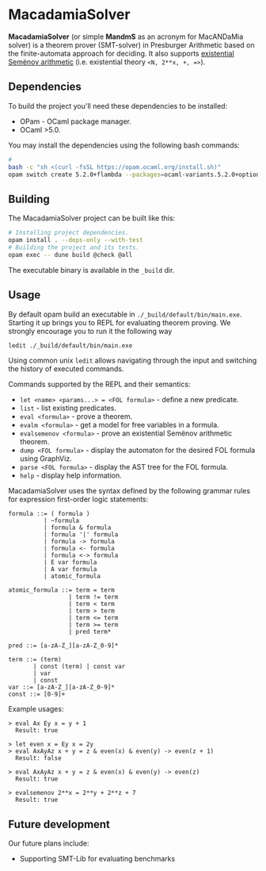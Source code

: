 # MacadamiaSolver

__MacadamiaSolver__ (or simple __MandmS__ as an acronym for MacANDaMia solver) is a theorem prover (SMT-solver) in Presburger Arithmetic based on the finite-automata approach for deciding. It also supports [existential Semёnov arithmetic](https://arxiv.org/abs/2306.14593) (i.e. existential theory `<N, 2**x, +, =>`).

## Dependencies
To build the project you'll need these dependencies to be installed:
- OPam - OCaml package manager.
- OCaml >5.0.

You may install the dependencies using the following bash commands:
```bash
#
bash -c "sh <(curl -fsSL https://opam.ocaml.org/install.sh)"
opam switch create 5.2.0+flambda --packages=ocaml-variants.5.2.0+options,ocaml-option-flambda --yes
```

## Building
The MacadamiaSolver project can be built like this:
```bash
# Installing project dependencies.
opam install . --deps-only --with-test
# Building the project and its tests.
opam exec -- dune build @check @all
```

The executable binary is available in the `_build` dir.

## Usage

By default opam build an executable in `./_build/default/bin/main.exe`. Starting it up brings you to REPL for evaluating theorem proving. We strongly encourage you to run it the following way
```bash
ledit ./_build/default/bin/main.exe
```
Using common unix `ledit` allows navigating through the input and switching the history of executed commands.

Commands supported by the REPL and their semantics:
- `let <name> <params...> = <FOL formula>` - define a new predicate.
- `list` - list existing predicates.
- `eval <formula>` - prove a theorem.
- `evalm <formula>` - get a model for free variables in a formula.
- `evalsemenov <formula>` - prove an existential Semёnov arithmetic theorem.
- `dump <FOL formula>` - display the automaton for the desired FOL formula using GraphViz.
- `parse <FOL formula>` - display the AST tree for the FOL formula.
- `help` - display help information.

MacadamiaSolver uses the syntax defined by the following grammar rules for expression first-order logic statements:
```
formula ::= ( formula )
          | ~formula
          | formula & formula
          | formula '|' formula
          | formula -> formula
          | formula <- formula
          | formula <-> formula
          | E var formula
          | A var formula
          | atomic_formula

atomic_formula ::= term = term
                 | term != term
                 | term < term
                 | term > term
                 | term <= term
                 | term >= term
                 | pred term*

pred ::= [a-zA-Z_][a-zA-Z_0-9]*

term ::= (term)
       | const (term) | const var
       | var
       | const
var ::= [a-zA-Z_][a-zA-Z_0-9]*
const ::= [0-9]+
```

Example usages:
```
> eval Ax Ey x = y + 1
  Result: true

> let even x = Ey x = 2y
> eval AxAyAz x + y = z & even(x) & even(y) -> even(z + 1)
  Result: false

> eval AxAyAz x + y = z & even(x) & even(y) -> even(z)
  Result: true

> evalsemenov 2**x = 2**y + 2**z + 7
  Result: true
```


## Future development

Our future plans include:
- Supporting SMT-Lib for evaluating benchmarks
